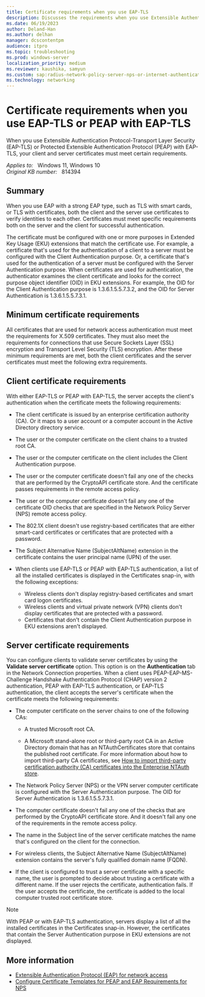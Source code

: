 ```yaml
---
title: Certificate requirements when you use EAP-TLS
description: Discusses the requirements when you use Extensible Authentication Protocol (EAP) Transport Layer Security (TLS) or Protected Extensible Authentication Protocol (PEAP)-EAP-TLS in Windows Server.
ms.date: 06/19/2023
author: Deland-Han
ms.author: delhan
manager: dcscontentpm
audience: itpro
ms.topic: troubleshooting
ms.prod: windows-server
localization_priority: medium
ms.reviewer: kaushika, samyun
ms.custom: sap:radius-network-policy-server-nps-or-internet-authentication-service-ias, csstroubleshoot
ms.technology: networking
---
```

# Certificate requirements when you use EAP-TLS or PEAP with EAP-TLS

When you use Extensible Authentication Protocol-Transport Layer Security (EAP-TLS) or Protected Extensible Authentication Protocol (PEAP) with EAP-TLS, your client and server certificates must meet certain requirements.

_Applies to:_ &nbsp; Windows 11, Windows 10  
_Original KB number:_ &nbsp; 814394

## Summary

When you use EAP with a strong EAP type, such as TLS with smart cards, or TLS with certificates, both the client and the server use certificates to verify identities to each other. Certificates must meet specific requirements both on the server and the client for successful authentication.

The certificate must be configured with one or more purposes in Extended Key Usage (EKU) extensions that match the certificate use. For example, a certificate that's used for the authentication of a client to a server must be configured with the Client Authentication purpose. Or, a certificate that's used for the authentication of a server must be configured with the Server Authentication purpose. When certificates are used for authentication, the authenticator examines the client certificate and looks for the correct purpose object identifier (OID) in EKU extensions. For example, the OID for the Client Authentication purpose is 1.3.6.1.5.5.7.3.2, and the OID for Server Authentication is 1.3.6.1.5.5.7.3.1.

## Minimum certificate requirements

All certificates that are used for network access authentication must meet the requirements for X.509 certificates. They must also meet the requirements for connections that use Secure Sockets Layer (SSL) encryption and Transport Level Security (TLS) encryption. After these minimum requirements are met, both the client certificates and the server certificates must meet the following extra requirements.

## Client certificate requirements

With either EAP-TLS or PEAP with EAP-TLS, the server accepts the client's authentication when the certificate meets the following requirements:

- The client certificate is issued by an enterprise certification authority (CA). Or it maps to a user account or a computer account in the Active Directory directory service.

- The user or the computer certificate on the client chains to a trusted root CA.
- The user or the computer certificate on the client includes the Client Authentication purpose.
- The user or the computer certificate doesn't fail any one of the checks that are performed by the CryptoAPI certificate store. And the certificate passes requirements in the remote access policy.
- The user or the computer certificate doesn't fail any one of the certificate OID checks that are specified in the Network Policy Server (NPS) remote access policy.
- The 802.1X client doesn't use registry-based certificates that are either smart-card certificates or certificates that are protected with a password.
- The Subject Alternative Name (SubjectAltName) extension in the certificate contains the user principal name (UPN) of the user.
- When clients use EAP-TLS or PEAP with EAP-TLS authentication, a list of all the installed certificates is displayed in the Certificates snap-in, with the following exceptions:
  - Wireless clients don't display registry-based certificates and smart card logon certificates.
  - Wireless clients and virtual private network (VPN) clients don't display certificates that are protected with a password.
  - Certificates that don't contain the Client Authentication purpose in EKU extensions aren't displayed.

## Server certificate requirements

You can configure clients to validate server certificates by using the **Validate server certificate** option. This option is on the **Authentication** tab in the Network Connection properties. When a client uses PEAP-EAP-MS-Challenge Handshake Authentication Protocol (CHAP) version 2 authentication, PEAP with EAP-TLS authentication, or EAP-TLS authentication, the client accepts the server's certificate when the certificate meets the following requirements:

- The computer certificate on the server chains to one of the following CAs:

  - A trusted Microsoft root CA.
  
  - A Microsoft stand-alone root or third-party root CA in an Active Directory domain that has an NTAuthCertificates store that contains the published root certificate. For more information about how to import third-party CA certificates, see [How to import third-party certification authority (CA) certificates into the Enterprise NTAuth store](https://support.microsoft.com/help/295663).

- The Network Policy Server (NPS) or the VPN server computer certificate is configured with the Server Authentication purpose. The OID for Server Authentication is 1.3.6.1.5.5.7.3.1.

- The computer certificate doesn't fail any one of the checks that are performed by the CryptoAPI certificate store. And it doesn't fail any one of the requirements in the remote access policy.

- The name in the Subject line of the server certificate matches the name that's configured on the client for the connection.

- For wireless clients, the Subject Alternative Name (SubjectAltName) extension contains the server's fully qualified domain name (FQDN).

- If the client is configured to trust a server certificate with a specific name, the user is prompted to decide about trusting a certificate with a different name. If the user rejects the certificate, authentication fails. If the user accepts the certificate, the certificate is added to the local computer trusted root certificate store.

> [!NOTE]
> With PEAP or with EAP-TLS authentication, servers display a list of all the installed certificates in the Certificates snap-in. However, the certificates that contain the Server Authentication purpose in EKU extensions are not displayed.

## More information

- [Extensible Authentication Protocol (EAP) for network access](/windows-server/networking/technologies/extensible-authentication-protocol/network-access)
- [Configure Certificate Templates for PEAP and EAP Requirements for NPS](/windows-server/networking/technologies/nps/nps-manage-cert-requirements)
